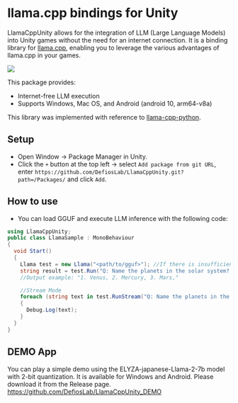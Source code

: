 # llama.cpp bindings for Unity
LlamaCppUnity allows for the integration of LLM (Large Language Models) into Unity games without the need for an internet connection. It is a binding library for [llama.cpp](https://github.com/ggerganov/llama.cpp), enabling you to leverage the various advantages of llama.cpp in your games.

[![](https://img.youtube.com/vi/YAPNvy4gD-Y/0.jpg)](https://www.youtube.com/watch?v=YAPNvy4gD-Y)

This package provides:
- Internet-free LLM execution
- Supports Windows, Mac OS, and Android (android 10, arm64-v8a)

This library was implemented with reference to [llama-cpp-python](https://github.com/abetlen/llama-cpp-python/).

## Setup
- Open Window -> Package Manager in Unity.
- Click the `+` button at the top left -> select `Add package from git URL`, enter `https://github.com/DefiosLab/LlamaCppUnity.git?path=/Packages/` and click `Add`.

## How to use
- You can load GGUF and execute LLM inference with the following code:
```c#
using LlamaCppUnity;
public class LlamaSample : MonoBehaviour
{
  void Start()
  {
    Llama test = new Llama("<path/to/gguf>"); //If there is insufficient memory, the model will fail to load.
    string result = test.Run("Q: Name the planets in the solar system? A: ", maxTokens: 16);
    //Output example: "1. Venus, 2. Mercury, 3. Mars,"

    //Stream Mode
    foreach (string text in test.RunStream("Q: Name the planets in the solar system? A: ", maxTokens: 16))
    {
      Debug.Log(text);
    }
  }
}
```

## DEMO App
You can play a simple demo using the ELYZA-japanese-Llama-2-7b model with 2-bit quantization. It is available for Windows and Android. Please download it from the Release page.  
https://github.com/DefiosLab/LlamaCppUnity_DEMO
